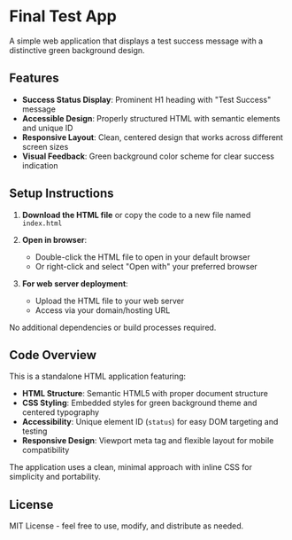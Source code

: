 # Final Test App

A simple web application that displays a test success message with a distinctive green background design.

## Features

- **Success Status Display**: Prominent H1 heading with "Test Success" message
- **Accessible Design**: Properly structured HTML with semantic elements and unique ID
- **Responsive Layout**: Clean, centered design that works across different screen sizes
- **Visual Feedback**: Green background color scheme for clear success indication

## Setup Instructions

1. **Download the HTML file** or copy the code to a new file named `index.html`

2. **Open in browser**:
   - Double-click the HTML file to open in your default browser
   - Or right-click and select "Open with" your preferred browser

3. **For web server deployment**:
   - Upload the HTML file to your web server
   - Access via your domain/hosting URL

No additional dependencies or build processes required.

## Code Overview

This is a standalone HTML application featuring:

- **HTML Structure**: Semantic HTML5 with proper document structure
- **CSS Styling**: Embedded styles for green background theme and centered typography
- **Accessibility**: Unique element ID (`status`) for easy DOM targeting and testing
- **Responsive Design**: Viewport meta tag and flexible layout for mobile compatibility

The application uses a clean, minimal approach with inline CSS for simplicity and portability.

## License

MIT License - feel free to use, modify, and distribute as needed.